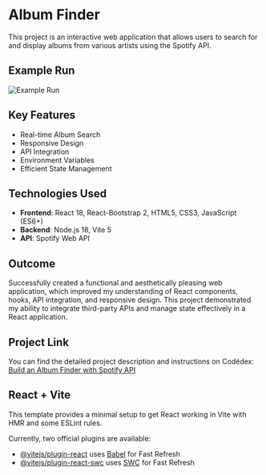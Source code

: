 # Album Finder

This project is an interactive web application that allows users to search for and display albums from various artists using the Spotify API.

## Example Run

![Example Run](images/albumfinder.png)

## Key Features

- Real-time Album Search
- Responsive Design
- API Integration
- Environment Variables
- Efficient State Management

## Technologies Used

- **Frontend**: React 18, React-Bootstrap 2, HTML5, CSS3, JavaScript (ES6+)
- **Backend**: Node.js 18, Vite 5
- **API**: Spotify Web API

## Outcome

Successfully created a functional and aesthetically pleasing web application, which improved my understanding of React components, hooks, API integration, and responsive design. This project demonstrated my ability to integrate third-party APIs and manage state effectively in a React application.

## Project Link

You can find the detailed project description and instructions on Codédex: [Build an Album Finder with Spotify API](https://www.codedex.io/projects/build-an-album-finder-with-spotify-api)


## React + Vite

This template provides a minimal setup to get React working in Vite with HMR and some ESLint rules.

Currently, two official plugins are available:

- [@vitejs/plugin-react](https://github.com/vitejs/vite-plugin-react/blob/main/packages/plugin-react/README.md) uses [Babel](https://babeljs.io/) for Fast Refresh
- [@vitejs/plugin-react-swc](https://github.com/vitejs/vite-plugin-react-swc) uses [SWC](https://swc.rs/) for Fast Refresh
